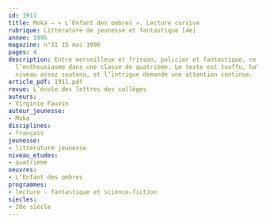 ```yaml
---
id: 1911
title: Moka – « L’Enfant des ombres ». Lecture cursive
rubrique: Littérature de jeunesse et fantastique [4e]
annee: 1995
magazine: n°11 15 mai 1996
pages: 4
description: Entre merveilleux et frisson, policier et fantastique, ce roman suscite
  l’enthousiasme dans une classe de quatrième. Le texte est touffu, haletant, d’un
  niveau assez soutenu, et l’intrigue demande une attention continue.
article_pdf: 1911.pdf
revue: L’école des lettres des collèges
auteurs:
- Virginie Fauvin
auteur_jeunesse:
- Moka
disciplines:
- français
jeunesse:
- littérature jeunesse
niveau_etudes:
- quatrième
oeuvres:
- L’Enfant des ombres
programmes:
- lecture - fantastique et science-fiction
siecles:
- 20e siècle
---
```

